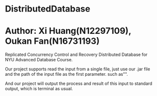 # DistributedDatabase
# Author: Xi Huang(N12297109), Oukan Fan(N16731193)
Replicated Concurrency Control and Recovery Distributed Database for NYU Advanced Database Course.

Our project supports read the input from a single file, just use our .jar file and the path of the input file as the first parameter. such as"".

And our project will output the process and result of this input to standard output, which is terminal as usual.